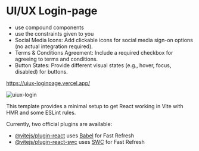 # UI/UX Login-page
- use compound components
- use the constraints given to you
- Social Media Icons: Add clickable icons for social media sign-on options (no actual integration required).
- Terms & Conditions Agreement: Include a required checkbox for agreeing to terms and conditions.
- Button States: Provide different visual states (e.g., hover, focus, disabled) for buttons.

https://uiux-loginpage.vercel.app/

![uiux-login](https://github.com/Mary-Mena21/UIUX-page/assets/85176043/c0fa6b23-5525-4cfd-9c5b-e0e34f65d303)



This template provides a minimal setup to get React working in Vite with HMR and some ESLint rules.

Currently, two official plugins are available:

- [@vitejs/plugin-react](https://github.com/vitejs/vite-plugin-react/blob/main/packages/plugin-react/README.md) uses [Babel](https://babeljs.io/) for Fast Refresh
- [@vitejs/plugin-react-swc](https://github.com/vitejs/vite-plugin-react-swc) uses [SWC](https://swc.rs/) for Fast Refresh
